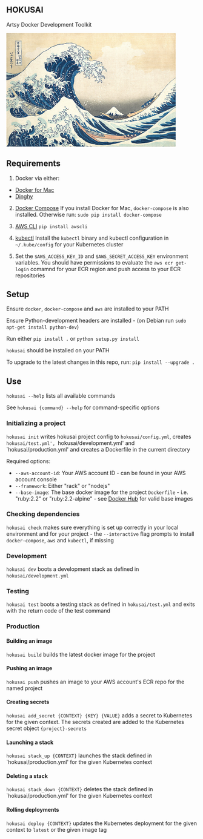 HOKUSAI
-------

Artsy Docker Development Toolkit

<img height="300" src="hokusai.jpg">

## Requirements

1) Docker via either:
  - [Docker for Mac](https://docs.docker.com/docker-for-mac/)
  - [Dinghy](https://github.com/codekitchen/dinghy)

2) [Docker Compose](https://docs.docker.com/compose/) If you install Docker for Mac, `docker-compose` is also installed. Otherwise run: `sudo pip install docker-compose`

3) [AWS CLI](http://docs.aws.amazon.com/cli/latest/userguide/installing.html) `pip install awscli`

4) [kubectl](http://kubernetes.io/docs/user-guide/prereqs/) Install the `kubectl` binary and kubectl configuration in `~/.kube/config` for your Kubernetes cluster

4) Set the `$AWS_ACCESS_KEY_ID` and `$AWS_SECRET_ACCESS_KEY` environment variables.  You should have permissions to evaluate the `aws ecr get-login` comamnd for your ECR region and push access to your ECR repositories

## Setup

Ensure `docker`, `docker-compose` and `aws` are installed to your PATH

Ensure Python-development headers are installed - (on Debian run `sudo apt-get install python-dev`)

Run either `pip install .` or `python setup.py install`

`hokusai` should be installed on your PATH

To upgrade to the latest changes in this repo, run: `pip install --upgrade .`

## Use

`hokusai --help` lists all available commands

See `hokusai {command} --help` for command-specific options

### Initializing a project

`hokusai init` writes hokusai project config to `hokusai/config.yml`, creates `hokusai/test.yml', `hokusai/development.yml' and `hokusai/production.yml' and creates a Dockerfile in the current directory

Required options:
  - `--aws-account-id`: Your AWS account ID - can be found in your AWS account console
  - `--framework`: Either "rack" or "nodejs"
  - `--base-image`: The base docker image for the project `Dockerfile` - i.e. "ruby:2.2" or "ruby:2.2-alpine" - see [Docker Hub](https://hub.docker.com/) for valid base images

### Checking dependencies

`hokusai check` makes sure everything is set up correctly in your local environment and for your project - the `--interactive` flag prompts to install `docker-compose`, `aws` and `kubectl`, if missing

### Development

`hokusai dev` boots a development stack as defined in `hokusai/development.yml`

### Testing

`hokusai test` boots a testing stack as defined in `hokusai/test.yml` and exits with the return code of the test command

### Production

#### Building an image

`hokusai build` builds the latest docker image for the project

#### Pushing an image

`hokusai push` pushes an image to your AWS account's ECR repo for the named project

#### Creating secrets

`hokusai add_secret {CONTEXT} {KEY} {VALUE}` adds a secret to Kubernetes for the given context.  The secrets created are added to the Kubernetes secret object `{project}-secrets`

#### Launching a stack

`hokusai stack_up {CONTEXT}` launches the stack defined in `hokusai/production.yml' for the given Kubernetes context

#### Deleting a stack

`hokusai stack_down {CONTEXT}` deletes the stack defined in `hokusai/production.yml' for the given Kubernetes context

#### Rolling deployments

`hokusai deploy {CONTEXT}` updates the Kubernetes deployment for the given context to `latest` or the given image tag
